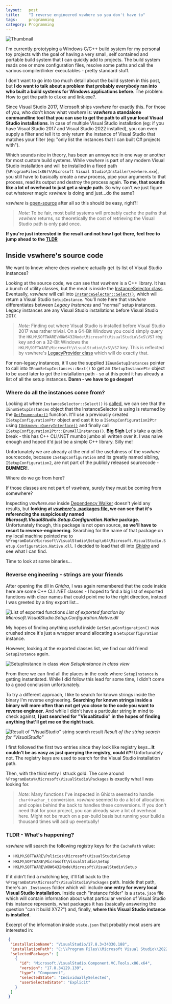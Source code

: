 ```yaml
---
layout:   post
title:    "I reverse engineered vswhere so you don't have to"
tags:     programming
category: Programming
---
```


![Thumbnail](/assets/img/posts/vswhere_reverese_engineering/thumbnail.png)

I'm currently prototyping a Windows C/C++ build system for my personal toy projects with the goal of having a very small, self contained and portable build system that I can quickly add to projects. The build system reads one or more configuration files, resolve some paths and call the various compiler/linker executables - pretty standard stuff.

I don't want to go into too much detail about the build system in this post, but **I do want to talk about a problem that probably everybody ran into who built a build systems for Windows applications before**. The problem: How to get the path to cl.exe and link.exe?.

Since Visual Studio 2017, Microsoft ships *vswhere* for exactly this. For those of you, who don't know what *vswhere* is: ***vswhere* a standalone commandline tool that you can use to get the path to all your local Visual Studio installations**. In case of multiple Visual Studio installation (eg: if you have Visual Studio 2017 and Visual Studio 2022 installed), you can even supply a filter and tell it to only return the instance of Visual Studio that matches your filter (eg: "only list the instances that I can built C# projects with").

Which sounds nice in theory, has been an annoyance in one way or another for most custom build systems. While *vswhere* is part of any modern Visual Studio installation and will be installed in a fixed path (`%ProgramFiles(x86)%\Microsoft Visual Studio\Installer\vswhere.exe`), you still have to basically create a new process, pipe your arguments to that process, read its output and destroy the process again. **To me, that sounds like a lot of overhead to just get a single path**. So why can't we just figure out whatever magic *vswhere* is doing and just...do the same? 

*vswhere* is [open-source](https://github.com/microsoft/vswhere) after all so this should be easy, right?! 

> *Note:* To be fair, most build systems will probably cache the paths that *vswhere* returns, so theoretically the cost of retrieving the Visual Studio path is only paid once.

**If you're just interested in the result and not how I got there, feel free to jump ahead to the [TLDR](#tldr---whats-happening)**

## Inside vswhere's source code
We want to know: where does vswhere actually get its list of Visual Studio instances?

Looking at the source code, we can see that *vswhere* is a C++ library. It has a bunch of utility classes, but the meat is inside the [InstanceSelector class](https://github.com/microsoft/vswhere/blob/main/src/vswhere.lib/InstanceSelector.cpp).
Eventually, *vswhere* will call into [`InstanceSelector::Select()`](https://github.com/microsoft/vswhere/blob/main/src/vswhere.lib/InstanceSelector.cpp#L100), which will return a Visual Studio `SetupInstance`. You'll note here that *vswhere* differentiates between *Legacy Instances* and "normal" setup instances. Legacy instances are any Visual Studio installations before Visual Studio 2017.

> *Note:* Finding out where Visual Studio is installed before Visual Studio 2017 was rather trivial. On a 64-Bit Windows you could simply query the `HKLM\SOFTWARE\WOW6432Node\Microsoft\VisualStudio\SxS\VS7` reg key and on a 32-Bit Windows the `HKLM\SOFTWARE\Microsoft\VisualStudio\SxS\VS7` key. This is reflected by vswhere's [LegacyProvider class](https://github.com/microsoft/vswhere/blob/main/src/vswhere.lib/LegacyProvider.h) which will do exactly that.

For non-legacy instances, it'll use the supplied `IEnumSetupInstances` pointer to call into `IEnumSetupInstances::Next()` to get an `ISetupInstancePtr` object to be used later to get the installation path - so at this point it has already a list of all the setup instances. **Damn - we have to go deeper!**

### Where do all the instances come from?
Looking at where `InstanceSelector::Select()` is [called](https://github.com/microsoft/vswhere/blob/main/src/vswhere/Program.cpp#L68), we can see that the `IEnumSetupInstances` object that the InstanceSelector is using is returned by the [`GetEnumerator()`](https://github.com/microsoft/vswhere/blob/main/src/vswhere/Program.cpp#L137) function. It'll use a previously created `ISetupConfigurationPtr` object and cast it to a `ISetupConfiguration2Ptr` using [`IUnknown::QueryInterface()`](https://learn.microsoft.com/en-us/windows/win32/api/unknwn/nf-unknwn-iunknown-queryinterface(q)) and finally call `ISetupConfiguration2Ptr::EnumAllInstances()`. **Big Sigh** Let's take a quick break - this has C++ CLI/.NET mumbo jumbo all written over it. I was naive enough and hoped it'd just be a simple C++ library. Silly me!

Unfortunately we are already at the end of the usefulness of the *vswhere* sourcecode, because `ISetupConfiguration` and its greatly named sibling, `ISetupConfiguration2`, are not part of the publicly released sourcecode - **BUMMER!**.

Where do we go from here?

If those classes are not part of *vswhere*, surely they must be coming from somewhere?

Inspecting *vswhere.exe* inside [Dependency Walker](https://www.dependencywalker.com/) doesn't yield any results, but **looking at [*vswhere*'s .packages file](https://github.com/microsoft/vswhere/blob/main/src/vswhere.lib/packages.config), we can see that it's referencing the suspiciously named *Microsoft.VisualStudio.Setup.Configuration.Native* package.** Unfortunately though, this package is not open source, **so we'll have to resort to reverse-engineering**. Searching for the name of that package on my local machine pointed me to `%ProgramData\Microsoft\VisualStudio\Setup\x64\Microsoft.VisualStudio.Setup.Configuration.Native.dll`. I decided to load that dll into [*Ghidra*](https://ghidralite.com/) and see what I can find.

Time to look at some binaries...

### Reverse engineering - strings are your friends
After opening the dll in *Ghidra*, I was again remembered that the code inside here are some C++ CLI .NET classes - I hoped to find a big list of exported functions with clear names that could point me to the right direction, instead I was greeted by a tiny export list...

![List of exported functions](/assets/img/posts/vswhere_reverese_engineering/exported_functions.png) *List of exported function by Microsoft.VisualStudio.Setup.Configuration.Native.dll*

My hopes of finding anything useful inside `GetSetupConfiguration()` was crushed since it's just a wrapper around allocating a `SetupConfiguration` instance.

However, looking at the exported classes list, we find our old friend `SetupInstance` again.

![SetupInstance in class view](/assets/img/posts/vswhere_reverese_engineering/setup_instance_class_view.png) *SetupInstance in class view*

From there we can find all the places in the code where `SetupInstance` is getting instantiated. While I did follow this lead for some time, I didn't come to a good conclusion unfortunately.

To try a different approach, I like to search for known strings inside the binary I'm reverse engineering. **Searching for known strings inside a binary will more often than not get you close to the code you want to reverse engineer**. And while I didn't have a particular string in mind to check against, **I just searched for "VisualStudio" in the hopes of finding anything that'll get me on the right track**.

![Result of "VisualStudio" string search result](/assets/img/posts/vswhere_reverese_engineering/string_search.png) *Result of the string search for "VisualStudio"*

I first followed the first two entries since they look like registry keys...**It couldn't be as easy as just querying the registry, could it?!**
Unfortunately not. The registry keys are used to search for the Visual Studio installation path. 

Then, with the third entry I struck gold. The core around `%ProgramData%\Microsoft\VisualStudio\Packages` is exactly what I was looking for.

>*Note:* Many functions I've inspected in Ghidra seemed to handle `char`<->`wchar_t` conversion. *vswhere* seemed to do a lot of allocations and copies behind the back to handles these conversions. If you don't need that for your project, you can already save a lot of overhead here. Might not be much on a per-build basis but running your build a thousand times will add up eventually!

### TLDR - What's happening?
*vswhere* will search the following registry keys for the `CachePath` value:
  - `HKLM\SOFTWARE\Policies\Microsoft\VisualStudio\Setup`
  - `HKLM\SOFTWARE\Microsoft\VisualStudio\Setup`
  - `HKLM\SOFTWARE\WOW6432Node\Microsoft\VisualStudio\Setup`

If it didn't find a matching key, it'll fall back to the `%ProgramData%\Microsoft\VisualStudio\Packages` path.
Inside that path, there's an `_Instances` folder which will include **one entry for every local Visual Studio installation**. Inside each "instance folder" is a `state.json` file which will contain information about what particular version of Visual Studio this instance represents, what packages it has (basically answering the question "can it build XYZ?") and, finally, **where this Visual Studio instance is installed**.

Excerpt of the information inside `state.json` that probably most users are interested in:
```json
 {
  "installationName": "VisualStudio/17.8.3+34330.188",
  "installationPath": "C:\\Program Files\\Microsoft Visual Studio\\2022\\Community",
  "selectedPackages": [
    {
      "id": "Microsoft.VisualStudio.Component.VC.Tools.x86.x64",
      "version": "17.8.34129.139",
      "type": "Component",
      "selectedState": "IndividuallySelected",
      "userSelectedState": "Explicit"
    }
  ]
 }
```
